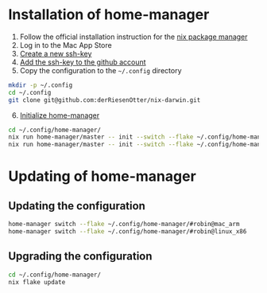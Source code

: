 # Installation of home-manager

1. Follow the official installation instruction for the [nix package manager](https://nixos.org/download/)
3. Log in to the Mac App Store
3. [Create a new ssh-key](https://docs.github.com/en/authentication/connecting-to-github-with-ssh/generating-a-new-ssh-key-and-adding-it-to-the-ssh-agent)
4. [Add the ssh-key to the github account](https://docs.github.com/en/authentication/connecting-to-github-with-ssh/adding-a-new-ssh-key-to-your-github-account)
5. Copy the configuration to the `~/.config` directory
```sh
mkdir -p ~/.config
cd ~/.config
git clone git@github.com:derRiesenOtter/nix-darwin.git
```
6. [Initialize home-manager](https://nix-community.github.io/home-manager/index.xhtml#sec-flakes-standalone)
```sh 
cd ~/.config/home-manager/
nix run home-manager/master -- init --switch --flake ~/.config/home-manager/#robin@mac_arm
nix run home-manager/master -- init --switch --flake ~/.config/home-manager/#robin@linux_x86
```

# Updating of home-manager
## Updating the configuration
```sh
home-manager switch --flake ~/.config/home-manager/#robin@mac_arm
home-manager switch --flake ~/.config/home-manager/#robin@linux_x86
```

## Upgrading the configuration
```sh 
cd ~/.config/home-manager/
nix flake update
```

